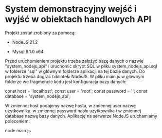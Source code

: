 System demonstracyjny wejść i wyjść w obiektach handlowych API
==============================================================

Projekt został zrobiony za pomocą:

- NodeJS 21.2

- Mysql 8.1.0 x64

Przed uruchomieniem projektu trzeba założyć bazę danych o nazwie "system_nodejs_api" i uruchomić skrypt SQL w pliku system_nodejs_api.sql w folderze "sql" 
w głównym folderze aplikacji na tej bazie danych. Do projektu trzeba dograć biblioteki NodeJS. W pliku main.js w głównym folderze we fragmencie kodu jest
konfiguracja bazy danych:

const host = 'localhost';
const user = 'root';
const password = '';
const database = 'system_nodejs_api';

W zmiennej host podajemy nazwę hosta, w zmiennej user nazwę użytkownika, w zmiennej password hasło użytkownika i w zmiennej database nazwę bazy danych. 
Aplikację na serwerze NodeJS uruchamiamy poleceniem:

node main.js
